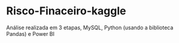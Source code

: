 # Risco-Finaceiro-kaggle
Análise realizada em 3 etapas, MySQL, Python (usando a biblioteca Pandas) e Power BI
